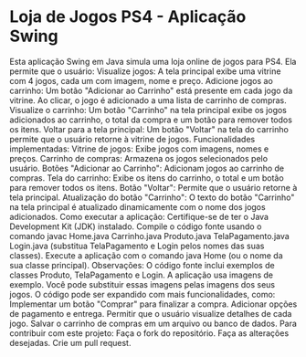# Loja de Jogos PS4 - Aplicação Swing
Esta aplicação Swing em Java simula uma loja online de jogos para PS4. Ela permite que o usuário:
Visualize jogos: A tela principal exibe uma vitrine com 4 jogos, cada um com imagem, nome e preço.
Adicione jogos ao carrinho: Um botão "Adicionar ao Carrinho" está presente em cada jogo da vitrine. Ao clicar, o jogo é adicionado a uma lista de carrinho de compras.
Visualize o carrinho: Um botão "Carrinho" na tela principal exibe os jogos adicionados ao carrinho, o total da compra e um botão para remover todos os itens.
Voltar para a tela principal: Um botão "Voltar" na tela do carrinho permite que o usuário retorne à vitrine de jogos.
Funcionalidades implementadas:
Vitrine de jogos: Exibe jogos com imagens, nomes e preços.
Carrinho de compras: Armazena os jogos selecionados pelo usuário.
Botões "Adicionar ao Carrinho": Adicionam jogos ao carrinho de compras.
Tela do carrinho: Exibe os itens do carrinho, o total e um botão para remover todos os itens.
Botão "Voltar": Permite que o usuário retorne à tela principal.
Atualização do botão "Carrinho": O texto do botão "Carrinho" na tela principal é atualizado dinamicamente com o nome dos jogos adicionados.
Como executar a aplicação:
Certifique-se de ter o Java Development Kit (JDK) instalado.
Compile o código fonte usando o comando javac Home.java Carrinho.java Produto.java TelaPagamento.java Login.java (substitua TelaPagamento e Login pelos nomes das suas classes).
Execute a aplicação com o comando java Home (ou o nome da sua classe principal).
Observações:
O código fonte inclui exemplos de classes Produto, TelaPagamento e Login.
A aplicação usa imagens de exemplo. Você pode substituir essas imagens pelas imagens dos seus jogos.
O código pode ser expandido com mais funcionalidades, como:
Implementar um botão "Comprar" para finalizar a compra.
Adicionar opções de pagamento e entrega.
Permitir que o usuário visualize detalhes de cada jogo.
Salvar o carrinho de compras em um arquivo ou banco de dados.
Para contribuir com este projeto:
Faça o fork do repositório.
Faça as alterações desejadas.
Crie um pull request.
